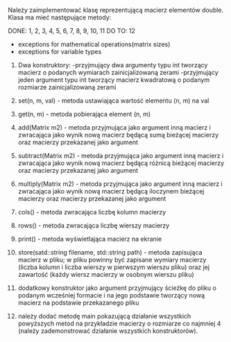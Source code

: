 
Należy zaimplementować klasę reprezentującą macierz elementów double. Klasa ma mieć następujące metody:

DONE: 1, 2, 3, 4, 5, 6, 7, 8, 9, 10, 11
DO TO: 12
- exceptions for mathematical operations(matrix sizes)
- exceptions for variable types

1. Dwa konstruktory:
-przyjmujący dwa argumenty typu int tworzący macierz o podanych wymiarach zainicjalizowaną zerami
-przyjmujący jeden argument typu int tworzący macierz kwadratową o podanym rozmiarze zainicjalizowaną zerami

2. set(n, m, val) - metoda ustawiająca wartość elementu (n, m) na val
3. get(n, m) - metoda pobierająca element (n, m)
4. add(Matrix m2) - metoda przyjmująca jako argument inną macierz i zwracająca jako wynik nową macierz będącą sumą bieżącej    macierzy oraz macierzy przekazanej jako argument
5. subtract(Matrix m2) - metoda przyjmująca jako argument inną macierz i zwracająca jako wynik nową macierz będącą różnicą bieżącej macierzy oraz macierzy przekazanej jako argument
6. multiply(Matrix m2) - metoda przyjmująca jako argument inną macierz i zwracająca jako wynik nową macierz będącą iloczynem bieżącej macierzy oraz macierzy przekazanej jako argument
7. cols() - metoda zwracająca liczbę kolumn macierzy
8. rows() - metoda zwracająca liczbę wierszy macierzy
9. print() - metoda wyświetlająca macierz na ekranie
10. store(satd::string filename, std::string path) - metoda zapisująca macierz w pliku; w pliku powinny być zapisane wymiary macierzy (liczba kolumn i liczba wierszy w pierwszym wierszu pliku) oraz jej zawartość (każdy wiersz macierzy w osobnym wierszu pliku)
11. dodatkowy konstruktor jako argument przyjmujący ścieżkę do pliku o podanym wcześniej formacie i na jego podstawie tworzący nową macierz na podstawie przekazanego pliku
12. należy dodać metodę main pokazującą działanie wszystkich powyższych metod na przykładzie macierzy o rozmiarze co najmniej 4 (należy zademonstrować działanie wszystkich konstruktorów).